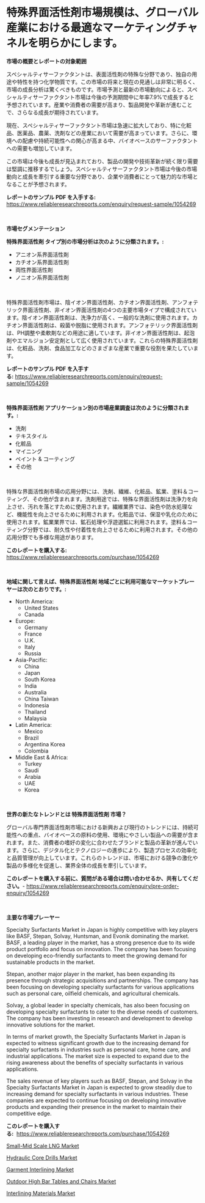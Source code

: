 <p><h1>特殊界面活性剤市場規模は、グローバル産業における最適なマーケティングチャネルを明らかにします。</h1></p><p><strong>市場の概要とレポートの対象範囲</strong></p>
<p><p>スペシャルティサーファクタントは、表面活性剤の特殊な分野であり、独自の用途や特性を持つ化学物質です。この市場の将来と現在の見通しは非常に明るく、市場の成長分析は驚くべきものです。市場予測と最新の市場動向によると、スペシャルティサーファクタント市場は今後の予測期間中に年率7.9%で成長すると予想されています。産業や消費者の需要が高まり、製品開発や革新が進むことで、さらなる成長が期待されています。</p><p>現在、スペシャルティサーファクタント市場は急速に拡大しており、特に化粧品、医薬品、農薬、洗剤などの産業において需要が高まっています。さらに、環境への配慮や持続可能性への関心が高まる中、バイオベースのサーファクタントへの需要も増加しています。</p><p>この市場は今後も成長が見込まれており、製品の開発や技術革新が続く限り需要は堅調に推移するでしょう。スペシャルティサーファクタント市場は今後の市場動向と成長を牽引する重要な分野であり、企業や消費者にとって魅力的な市場となることが予想されます。</p></p>
<p><strong>レポートのサンプル PDF を入手する:</strong> <a href="https://www.reliableresearchreports.com/enquiry/request-sample/1054269">https://www.reliableresearchreports.com/enquiry/request-sample/1054269</a></p>
<p>&nbsp;</p>
<p><strong>市場セグメンテーション</strong></p>
<p><strong>特殊界面活性剤 タイプ別の市場分析は次のように分類されます。:</strong></p>
<p><ul><li>アニオン系界面活性剤</li><li>カチオン系界面活性剤</li><li>両性界面活性剤</li><li>ノニオン系界面活性剤</li></ul></p>
<p>&nbsp;</p>
<p><p>特殊界面活性剤市場は、陰イオン界面活性剤、カチオン界面活性剤、アンフォテリック界面活性剤、非イオン界面活性剤の4つの主要市場タイプで構成されています。陰イオン界面活性剤は、洗浄力が高く、一般的な洗剤に使用されます。カチオン界面活性剤は、殺菌や脱脂に使用されます。アンフォテリック界面活性剤は、PH調整や柔軟剤などの用途に適しています。非イオン界面活性剤は、起泡剤やエマルジョン安定剤として広く使用されています。これらの特殊界面活性剤は、化粧品、洗剤、食品加工などのさまざまな産業で重要な役割を果たしています。</p></p>
<p><strong>レポートのサンプル PDF を入手する:</strong>&nbsp;<a href="https://www.reliableresearchreports.com/enquiry/request-sample/1054269">https://www.reliableresearchreports.com/enquiry/request-sample/1054269</a></p>
<p>&nbsp;</p>
<p><strong> 特殊界面活性剤 アプリケーション別の市場産業調査は次のように分類されます。:</strong></p>
<p><ul><li>洗剤</li><li>テキスタイル</li><li>化粧品</li><li>マイニング</li><li>ペイント & コーティング</li><li>その他</li></ul></p>
<p>&nbsp;</p>
<p><p>特殊な界面活性剤市場の応用分野には、洗剤、繊維、化粧品、鉱業、塗料＆コーティング、その他が含まれます。洗剤用途では、特殊な界面活性剤は洗浄力を向上させ、汚れを落とすために使用されます。繊維業界では、染色や防水処理など、機能性を向上させるために利用されます。化粧品では、保湿や乳化のために使用されます。鉱業業界では、鉱石処理や浮遊選鉱に利用されます。塗料＆コーティング分野では、耐久性や付着性を向上させるために利用されます。その他の応用分野でも多様な用途があります。</p></p>
<p><strong>このレポートを購入する:</strong>&nbsp; <a href="https://www.reliableresearchreports.com/purchase/1054269">https://www.reliableresearchreports.com/purchase/1054269</a></p>
<p>&nbsp;</p>
<p><strong>地域に関して言えば、特殊界面活性剤 地域ごとに利用可能なマーケットプレーヤーは次のとおりです。:</strong></p>
<p><ul>
    <li>
        North America:
        <ul>
            <li>United States</li>
            <li>Canada</li>
        </ul>
    </li>
    <li>
        Europe:
        <ul>
            <li>Germany</li>
            <li>France</li>
            <li>U.K.</li>
            <li>Italy</li>
            <li>Russia</li>
        </ul>
    </li>
    <li>
        Asia-Pacific:
        <ul>
            <li>China</li>
            <li>Japan</li>
            <li>South Korea</li>
            <li>India</li>
            <li>Australia</li>
            <li>China Taiwan</li>
            <li>Indonesia</li>
            <li>Thailand</li>
            <li>Malaysia</li>
        </ul>
    </li>
    <li>
        Latin America:
        <ul>
            <li>Mexico</li>
            <li>Brazil</li>
            <li>Argentina Korea</li>
            <li>Colombia</li>
        </ul>
    </li>
    <li>
        Middle East & Africa:
        <ul>
            <li>Turkey</li>
            <li>Saudi</li>
            <li>Arabia</li>
            <li>UAE</li>
            <li>Korea</li>
        </ul>
    </li>
    </ul></p>
<p>&nbsp;</p>
<p><strong>世界の新たなトレンドとは 特殊界面活性剤 市場？</strong></p>
<p><p>グローバル専門界面活性剤市場における新興および現行のトレンドには、持続可能性への重点、バイオベースの原料の使用、環境にやさしい製品への需要が含まれます。また、消費者の嗜好の変化に合わせたブランドと製品の革新が進んでいます。さらに、デジタル化とテクノロジーの進歩により、製造プロセスの効率化と品質管理が向上しています。これらのトレンドは、市場における競争の激化や製品の多様化を促進し、業界全体の成長を牽引しています。</p></p>
<p><strong>このレポートを購入する前に、質問がある場合は問い合わせるか、共有してください。</strong>- <a href="https://www.reliableresearchreports.com/enquiry/pre-order-enquiry/1054269">https://www.reliableresearchreports.com/enquiry/pre-order-enquiry/1054269</a></p>
<p>&nbsp;</p>
<p><strong>主要な市場プレーヤー</strong></p>
<p><p>Specialty Surfactants Market in Japan is highly competitive with key players like BASF, Stepan, Solvay, Huntsman, and Evonik dominating the market. BASF, a leading player in the market, has a strong presence due to its wide product portfolio and focus on innovation. The company has been focusing on developing eco-friendly surfactants to meet the growing demand for sustainable products in the market.</p><p>Stepan, another major player in the market, has been expanding its presence through strategic acquisitions and partnerships. The company has been focusing on developing specialty surfactants for various applications such as personal care, oilfield chemicals, and agricultural chemicals.</p><p>Solvay, a global leader in specialty chemicals, has also been focusing on developing specialty surfactants to cater to the diverse needs of customers. The company has been investing in research and development to develop innovative solutions for the market.</p><p>In terms of market growth, the Specialty Surfactants Market in Japan is expected to witness significant growth due to the increasing demand for specialty surfactants in industries such as personal care, home care, and industrial applications. The market size is expected to expand due to the rising awareness about the benefits of specialty surfactants in various applications.</p><p>The sales revenue of key players such as BASF, Stepan, and Solvay in the Specialty Surfactants Market in Japan is expected to grow steadily due to increasing demand for specialty surfactants in various industries. These companies are expected to continue focusing on developing innovative products and expanding their presence in the market to maintain their competitive edge.</p></p>
<p><strong>このレポートを購入する:</strong>&nbsp;&nbsp;<a href="https://www.reliableresearchreports.com/purchase/1054269">https://www.reliableresearchreports.com/purchase/1054269</a></p>
<p><p><a href="https://view.publitas.com/reportprime-1/small-mid-scale-lng-market-size-focuses-on-market-dynamics-in-depth-analysis-and-future-projections-of-its-market-forecasted-for-period-from-2024-to-2031/">Small-Mid Scale LNG Market</a></p><p><a href="https://sudsy-motorcycle-bbc.notion.site/Hydraulic-Core-Drills-Market-Size-2024-2031-Global-Industrial-Analysis-Key-Geographical-Regions--b0cc36c5003d4af1abe3a3de22965f5a">Hydraulic Core Drills Market</a></p><p><a href="https://issuu.com/reportprime-2/docs/garment-interlining-market-size-2030.pptx">Garment Interlining Market</a></p><p><a href="https://view.publitas.com/reportprime-1/outdoor-high-bar-tables-and-chairs-market-a-comprehensive-report-of-its-market-share-growth-trends-2023-2030/">Outdoor High Bar Tables and Chairs Market</a></p><p><a href="https://issuu.com/reportprime-2/docs/interlining-materials-market-size-2030.pptx">Interlining Materials Market</a></p></p>